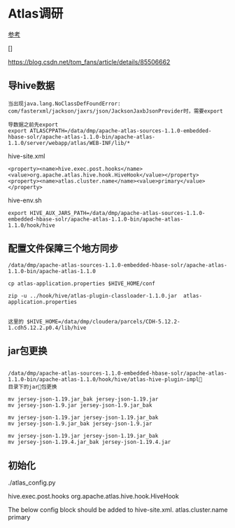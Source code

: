 # Atlas调研

[参考](https://blog.csdn.net/tom_fans/article/details/85506662)

[]


https://blog.csdn.net/tom_fans/article/details/85506662


## 导hive数据

```
当出现java.lang.NoClassDefFoundError: com/fasterxml/jackson/jaxrs/json/JacksonJaxbJsonProvider时，需要export

导数据之前先export
export ATLASCPPATH=/data/dmp/apache-atlas-sources-1.1.0-embedded-hbase-solr/apache-atlas-1.1.0-bin/apache-atlas-1.1.0/server/webapp/atlas/WEB-INF/lib/*
```

hive-site.xml

```
<property><name>hive.exec.post.hooks</name><value>org.apache.atlas.hive.hook.HiveHook</value></property><property><name>atlas.cluster.name</name><value>primary</value></property>
```

hive-env.sh 

```
export HIVE_AUX_JARS_PATH=/data/dmp/apache-atlas-sources-1.1.0-embedded-hbase-solr/apache-atlas-1.1.0-bin/apache-atlas-1.1.0/hook/hive
```


## 配置文件保障三个地方同步

```
/data/dmp/apache-atlas-sources-1.1.0-embedded-hbase-solr/apache-atlas-1.1.0-bin/apache-atlas-1.1.0

cp atlas-application.properties $HIVE_HOME/conf 

zip -u ../hook/hive/atlas-plugin-classloader-1.1.0.jar  atlas-application.properties 


这里的 $HIVE_HOME=/data/dmp/cloudera/parcels/CDH-5.12.2-1.cdh5.12.2.p0.4/lib/hive
```


## jar包更换

```

/data/dmp/apache-atlas-sources-1.1.0-embedded-hbase-solr/apache-atlas-1.1.0-bin/apache-atlas-1.1.0/hook/hive/atlas-hive-plugin-impl
目录下的jar包更换

mv jersey-json-1.19.jar_bak jersey-json-1.19.jar
mv jersey-json-1.9.jar jersey-json-1.9.jar_bak

mv jersey-json-1.19.jar jersey-json-1.19.jar_bak
mv jersey-json-1.9.jar_bak jersey-json-1.9.jar

mv jersey-json-1.19.jar jersey-json-1.19.jar_bak
mv jersey-json-1.19.4.jar_bak jersey-json-1.19.4.jar
```


## 初始化
./atlas_config.py 

  <property>
  <name>hive.exec.post.hooks</name>
  <value>org.apache.atlas.hive.hook.HiveHook</value>
  </property>


 The below config block should be added to hive-site.xml.
    <property>
      <name>atlas.cluster.name</name>
      <value>primary</value>
    </property>







